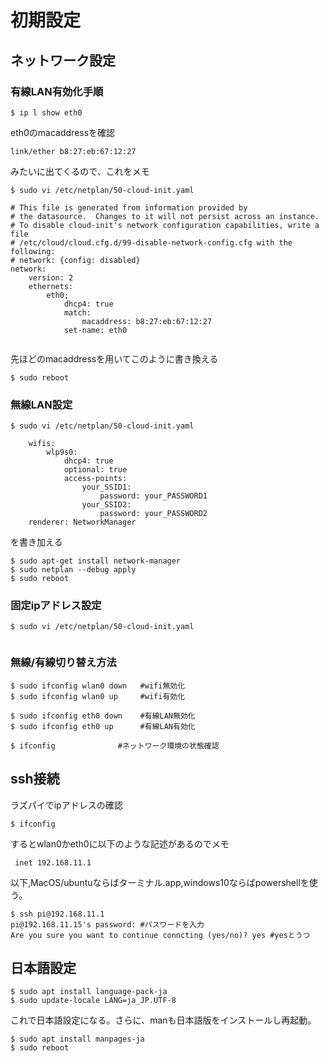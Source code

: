 #  初期設定

##  ネットワーク設定
### 有線LAN有効化手順
```shell
$ ip l show eth0  
```
eth0のmacaddressを確認  
```shell
link/ether b8:27:eb:67:12:27
```
みたいに出てくるので、これをメモ
```shell
$ sudo vi /etc/netplan/50-cloud-init.yaml  
```
```
# This file is generated from information provided by
# the datasource.  Changes to it will not persist across an instance.
# To disable cloud-init's network configuration capabilities, write a file
# /etc/cloud/cloud.cfg.d/99-disable-network-config.cfg with the following:
# network: {config: disabled}
network:
    version: 2
    ethernets:
        eth0;
            dhcp4: true
            match:
                macaddress: b8:27:eb:67:12:27
            set-name: eth0
            
```
先ほどのmacaddressを用いてこのように書き換える  
```shell
$ sudo reboot  
```


### 無線LAN設定
```shell
$ sudo vi /etc/netplan/50-cloud-init.yaml 
```
```
    wifis:
        wlp9s0:
            dhcp4: true
            optional: true
            access-points:
                your_SSID1:
                    password: your_PASSWORD1
                your_SSID2:
                    password: your_PASSWORD2
    renderer: NetworkManager  
```
を書き加える
```shell
$ sudo apt-get install network-manager  
$ sudo netplan --debug apply  
$ sudo reboot
```
### 固定ipアドレス設定
```shell
$ sudo vi /etc/netplan/50-cloud-init.yaml 
```
```

```
### 無線/有線切り替え方法
```shell
$ sudo ifconfig wlan0 down   #wifi無効化
$ sudo ifconfig wlan0 up     #wifi有効化

$ sudo ifconfig eth0 down    #有線LAN無効化
$ sudo ifconfig eth0 up      #有線LAN有効化

$ ifconfig              #ネットワーク環境の状態確認
```


## ssh接続
ラズパイでipアドレスの確認
```shell
$ ifconfig
```
するとwlan0かeth0に以下のような記述があるのでメモ
```
 inet 192.168.11.1
```
以下,MacOS/ubuntuならばターミナル.app,windows10ならばpowershellを使う。
```
$ ssh pi@192.168.11.1  
pi@192.168.11.15's password: #パスワードを入力
Are you sure you want to continue conncting (yes/no)? yes #yesとうつ  
```


## 日本語設定
```shell
$ sudo apt install language-pack-ja  
$ sudo update-locale LANG=ja_JP.UTF-8  
```
これで日本語設定になる。さらに、manも日本語版をインストールし再起動。
```shell
$ sudo apt install manpages-ja
$ sudo reboot
```
